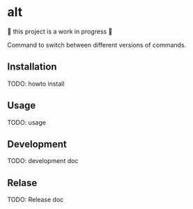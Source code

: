 # alt

:rotating_light: this project is a work in progress :rotating_light:

Command to switch between different versions of commands.

## Installation

TODO: howto install

## Usage

TODO: usage

## Development

TODO: development doc

## Relase

TODO: Release doc
